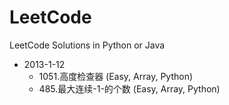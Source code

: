 # LeetCode
LeetCode Solutions in Python or Java
- 2013-1-12
    - 1051.高度检查器 (Easy, Array, Python)
    - 485.最大连续-1-的个数 (Easy, Array, Python)
